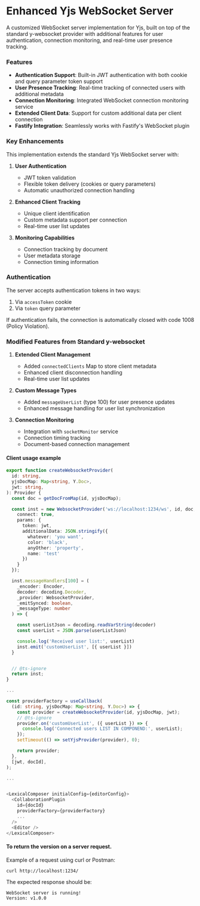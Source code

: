 # Enhanced Yjs WebSocket Server

A customized WebSocket server implementation for Yjs, built on top of the standard y-websocket provider with additional features for user authentication, connection monitoring, and real-time user presence tracking.

### Features

- **Authentication Support**: Built-in JWT authentication with both cookie and query parameter token support
- **User Presence Tracking**: Real-time tracking of connected users with additional metadata
- **Connection Monitoring**: Integrated WebSocket connection monitoring service
- **Extended Client Data**: Support for custom additional data per client connection
- **Fastify Integration**: Seamlessly works with Fastify's WebSocket plugin

### Key Enhancements

This implementation extends the standard Yjs WebSocket server with:

1. **User Authentication**

   - JWT token validation
   - Flexible token delivery (cookies or query parameters)
   - Automatic unauthorized connection handling

2. **Enhanced Client Tracking**

   - Unique client identification
   - Custom metadata support per connection
   - Real-time user list updates

3. **Monitoring Capabilities**
   - Connection tracking by document
   - User metadata storage
   - Connection timing information

### Authentication

The server accepts authentication tokens in two ways:

1. Via `accessToken` cookie
2. Via `token` query parameter

If authentication fails, the connection is automatically closed with code 1008 (Policy Violation).

### Modified Features from Standard y-websocket

1. **Extended Client Management**

   - Added `connectedClients` Map to store client metadata
   - Enhanced client disconnection handling
   - Real-time user list updates

2. **Custom Message Types**

   - Added `messageUserList` (type 100) for user presence updates
   - Enhanced message handling for user list synchronization

3. **Connection Monitoring**
   - Integration with `socketMonitor` service
   - Connection timing tracking
   - Document-based connection management

#### Client usage example

```typescript
export function createWebsocketProvider(
  id: string,
  yjsDocMap: Map<string, Y.Doc>,
  jwt: string,
): Provider {
  const doc = getDocFromMap(id, yjsDocMap);

  const inst = new WebsocketProvider('ws://localhost:1234/ws', id, doc, {
    connect: true,
    params: {
      token: jwt,
      additionalData: JSON.stringify({
        whatever: 'you want',
        color: 'black',
        anyOther: 'property',
        name: 'test'
      })
    }
  });

  inst.messageHandlers[100] = (
    _encoder: Encoder,
    decoder: decoding.Decoder,
    _provider: WebsocketProvider,
    _emitSynced: boolean,
    _messageType: number
  ) => {

    const userListJson = decoding.readVarString(decoder)
    const userList = JSON.parse(userListJson)

    console.log('Received user list:', userList)
    inst.emit('customUserList', [{ userList }])
  }


  // @ts-ignore
  return inst;
}

...

const providerFactory = useCallback(
  (id: string, yjsDocMap: Map<string, Y.Doc>) => {
    const provider = createWebsocketProvider(id, yjsDocMap, jwt);
    // @ts-ignore
    provider.on('customUserList', ({ userList }) => {
      console.log('Connected users LIST IN COMPONEND:', userList);
    });
    setTimeout(() => setYjsProvider(provider), 0);

    return provider;
  },
  [jwt, docId],
);

...


<LexicalComposer initialConfig={editorConfig}>
  <CollaborationPlugin
    id={docId}
    providerFactory={providerFactory}
    ...
  />
  <Editor />
</LexicalComposer>
```

#### To return the version on a server request.

Example of a request using curl or Postman:

```
curl http://localhost:1234/
```

The expected response should be:

```
WebSocket server is running!
Version: v1.0.0
```
